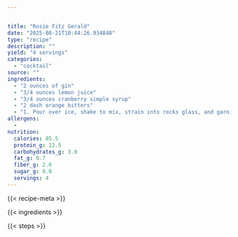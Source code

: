 ```yaml
---


title: "Rosie Fitz Gerald"
date: "2025-08-21T10:44:26.934848"
type: "recipe"
description: ""
yield: "4 servings"
categories:
  - "cocktail"
source: ""
ingredients:
  - "2 ounces of gin"
  - "3/4 ounces lemon juice"
  - "3/4 ounces cranberry simple syrup"
  - "2 dash orange bitters"
  - "1. Pour over ice, shake to mix, strain into rocks glass, and garnish with 2 whole cranberry"
allergens:
  - 
nutrition:
  calories: 85.5
  protein_g: 12.5
  carbohydrates_g: 3.0
  fat_g: 0.7
  fiber_g: 2.6
  sugar_g: 0.0
  servings: 4
---
```


{{< recipe-meta >}}

{{< ingredients >}}

{{< steps >}}
